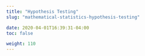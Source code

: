 ```yaml
---
title: "Hypothesis Testing"
slug: "mathematical-statistics-hypothesis-testing"

date: 2020-04-01T16:39:31-04:00
toc: false

weight: 110
---
```

